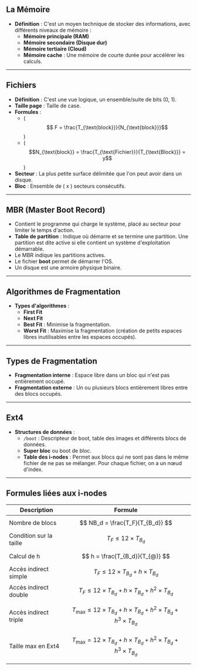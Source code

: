 

## La Mémoire

- **Définition** : C'est un moyen technique de stocker des informations, avec différents niveaux de mémoire :
  - **Mémoire principale (RAM)**
  - **Mémoire secondaire (Disque dur)**
  - **Mémoire tertiaire (Cloud)**
  - **Mémoire cache** : Une mémoire de courte durée pour accélérer les calculs.

---

## Fichiers

- **Définition** : C'est une vue logique, un ensemble/suite de bits (0, 1).
- **Taille page** : Taille de case.
- **Formules** :
  - \($$ F = \frac{T_{\text{block}}}{N_{\text{block}}}$$ \)
  - \( $$N_{\text{block}} = \frac{T_{\text{Fichier}}}{T_{\text{Block}}} = y$$ \)
- **Secteur** : La plus petite surface délimitée que l'on peut avoir dans un disque.
- **Bloc** : Ensemble de \( x \) secteurs consécutifs.

---

## MBR (Master Boot Record)

- Contient le programme qui charge le système, placé au secteur pour limiter le temps d'action.
- **Table de partition** : Indique où démarre et se termine une partition. Une partition est dite active si elle contient un système d'exploitation démarrable.
- Le MBR indique les partitions actives.
- Le fichier **boot** permet de démarrer l'OS.
- Un disque est une armoire physique binaire.

---

## Algorithmes de Fragmentation

- **Types d'algorithmes** :
  - **First Fit**
  - **Next Fit**
  - **Best Fit** : Minimise la fragmentation.
  - **Worst Fit** : Maximise la fragmentation (création de petits espaces libres inutilisables entre les espaces occupés).

---

## Types de Fragmentation

- **Fragmentation interne** : Espace libre dans un bloc qui n'est pas entièrement occupé.
- **Fragmentation externe** : Un ou plusieurs blocs entièrement libres entre des blocs occupés.

---

## Ext4

- **Structures de données** :
  - `/boot` : Descripteur de boot, table des images et différents blocs de données.
  - **Super bloc** ou boot de bloc.
  - **Table des i-nodes** : Permet aux blocs qui ne sont pas dans le même fichier de ne pas se mélanger. Pour chaque fichier, on a un nœud d'index.
  
---

## Formules liées aux i-nodes

| Description             | Formule                                                                                                  |     |
| ----------------------- | -------------------------------------------------------------------------------------------------------- | --- |
| Nombre de blocs         | $$ NB_d = \frac{T_F}{T_{B_d}} $$                                                                         |     |
| Condition sur la taille | $$ T_F \leq 12 \times T_{B_d} $$                                                                         |     |
| Calcul de h             | $$ h = \frac{T_{B_d}}{T_{@}} $$                                                                          |     |
| Accès indirect simple   | $$ T_F \leq 12 \times T_{B_d} + h \times T_{B_d} $$                                                      |     |
| Accès indirect double   | $$ T_F \leq 12 \times T_{B_d} + h \times T_{B_d} + h^2 \times T_{B_d} $$                                 |     |
| Accès indirect triple   | $$ T_{\text{max}} \leq 12 \times T_{B_d} + h \times T_{B_d} + h^2 \times T_{B_d} + h^3 \times T_{B_d} $$ |     |
| Taille max en Ext4      | $$ T_{\text{max}} = 12 \times T_{B_d} + h \times T_{B_d} + h^2 \times T_{B_d} + h^3 \times T_{B_d} $$    |     |
|                         |                                                                                                          |     |
